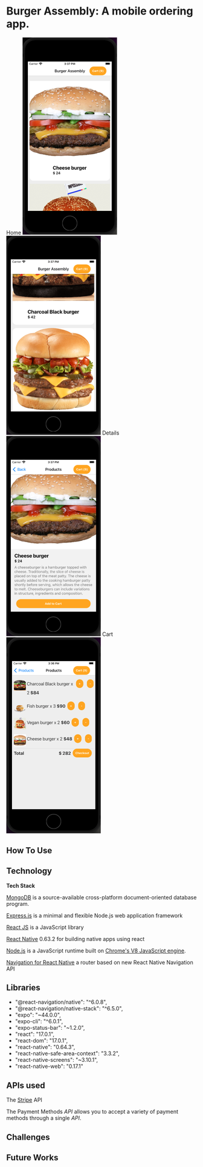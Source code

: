 # Burger Assembly: A mobile ordering app.

Home
[<img src="./Frontend/assets/Screenshot%202022-08-11%20at%203.37.29%20PM.png" width="250"/>](./Frontend/assets/Screenshot%202022-08-11%20at%203.37.29%20PM.png)
[<img src="./Frontend/assets/Screenshot%202022-08-11%20at%203.37.45%20PM.png" width="250"/>](./Frontend/assets/Screenshot%202022-08-11%20at%203.37.45%20PM.png)
Details
[<img src="./Frontend/assets/Screenshot%202022-08-11%20at%203.37.16%20PM.png" width="250"/>](./Frontend/assets/Screenshot%202022-08-11%20at%203.37.16%20PM.png)
Cart
[<img src="./Frontend/assets/Screenshot%202022-08-11%20at%203.36.59%20PM.png" width="250"/>](./Frontend/assets/Screenshot%202022-08-11%20at%203.36.59%20PM.png)

## **How To Use**

## **Technology**

**Tech Stack**

[MongoDB](https://www.mongodb.com/docs/) is a source-available cross-platform document-oriented database program.

[Express.js](https://expressjs.com/en/5x/api.html) is a minimal and flexible Node.js web application framework

[React JS](https://reactjs.org/) is a JavaScript library

[React Native](https://reactnative.dev/) 0.63.2 for building native apps using react

[Node.js](https://nodejs.org/en/docs/) is a JavaScript runtime built on [Chrome's V8 JavaScript engine](https://v8.dev/).

[Navigation for React Native](https://reactnavigation.org/) a router based on new React Native Navigation API

## **Libraries**

- "@react-navigation/native": "^6.0.8",
- "@react-navigation/native-stack": "^6.5.0",
- "expo": "~44.0.0",
- "expo-cli": "^6.0.1",
- "expo-status-bar": "~1.2.0",
- "react": "17.0.1",
- "react-dom": "17.0.1",
- "react-native": "0.64.3",
- "react-native-safe-area-context": "3.3.2",
- "react-native-screens": "~3.10.1",
- "react-native-web": "0.17.1"

## **APIs used**

The [Stripe](https://stripe.com/docs/development) API

The Payment Methods _API_ allows you to accept a variety of payment methods through a single _API_.

## **Challenges**

## **Future Works**
